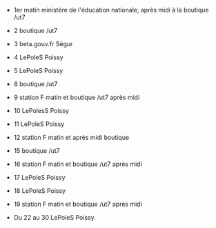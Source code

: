 - 1er matin ministère de l'éducation nationale, après midi à la boutique /ut7
- 2 boutique /ut7
- 3 beta.gouv.fr Ségur
- 4 LePoleS Poissy
- 5 LePoleS Poissy

- 8 boutique /ut7
- 9 station F matin et boutique /ut7 après midi
- 10 LePolesS Poissy
- 11 LePoleS Poissy
- 12 station F matin et après midi boutique


- 15 boutique /ut7
- 16 station F matin et boutique /ut7 après midi
- 17 LePoleS Poissy
- 18 LePoleS Poissy
- 19 station F matin et boutique /ut7 après midi


- Du 22 au 30 LePoleS Poissy.

